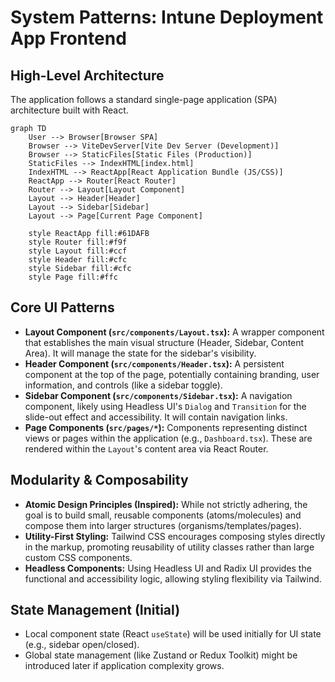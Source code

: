 # System Patterns: Intune Deployment App Frontend

## High-Level Architecture
The application follows a standard single-page application (SPA) architecture built with React.

```mermaid
graph TD
    User --> Browser[Browser SPA]
    Browser --> ViteDevServer[Vite Dev Server (Development)]
    Browser --> StaticFiles[Static Files (Production)]
    StaticFiles --> IndexHTML[index.html]
    IndexHTML --> ReactApp[React Application Bundle (JS/CSS)]
    ReactApp --> Router[React Router]
    Router --> Layout[Layout Component]
    Layout --> Header[Header]
    Layout --> Sidebar[Sidebar]
    Layout --> Page[Current Page Component]

    style ReactApp fill:#61DAFB
    style Router fill:#f9f
    style Layout fill:#ccf
    style Header fill:#cfc
    style Sidebar fill:#cfc
    style Page fill:#ffc
```

## Core UI Patterns
- **Layout Component (`src/components/Layout.tsx`):** A wrapper component that establishes the main visual structure (Header, Sidebar, Content Area). It will manage the state for the sidebar's visibility.
- **Header Component (`src/components/Header.tsx`):** A persistent component at the top of the page, potentially containing branding, user information, and controls (like a sidebar toggle).
- **Sidebar Component (`src/components/Sidebar.tsx`):** A navigation component, likely using Headless UI's `Dialog` and `Transition` for the slide-out effect and accessibility. It will contain navigation links.
- **Page Components (`src/pages/*`):** Components representing distinct views or pages within the application (e.g., `Dashboard.tsx`). These are rendered within the `Layout`'s content area via React Router.

## Modularity & Composability
- **Atomic Design Principles (Inspired):** While not strictly adhering, the goal is to build small, reusable components (atoms/molecules) and compose them into larger structures (organisms/templates/pages).
- **Utility-First Styling:** Tailwind CSS encourages composing styles directly in the markup, promoting reusability of utility classes rather than large custom CSS components.
- **Headless Components:** Using Headless UI and Radix UI provides the functional and accessibility logic, allowing styling flexibility via Tailwind.

## State Management (Initial)
- Local component state (React `useState`) will be used initially for UI state (e.g., sidebar open/closed).
- Global state management (like Zustand or Redux Toolkit) might be introduced later if application complexity grows.
